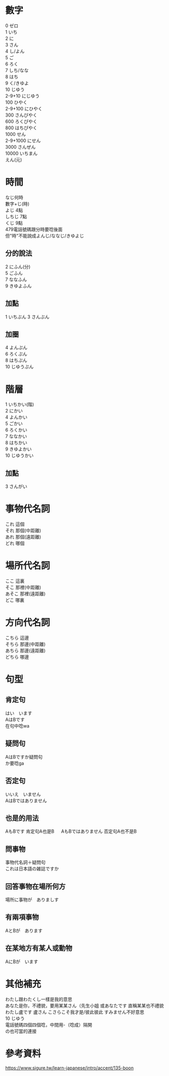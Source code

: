 # 數字
0 ゼロ  
1 いち  
2 に  
3 さん  
4 し/よん  
5 ご  
6 ろく  
7 しち/なな  
8 はち  
9 く/きゆよ  
10 じゆう  
2-9+10 にじゆう    
100 ひやく  
2-9+100 にひやく  
300 さんびやく    
600 ろくぴやく   　  
800 はちぴやく    
1000 せん  
2-9+1000 にせん    
3000 さんぜん　　  
10000 いちまん  
えん(元)  

# 時間
なじ何時  
數字+じ(時)  
よじ 4點  
しちじ 7點  
くじ 9點  
479電話號碼跟分時要唸後面  
但"時"不能說成よんじ/ななじ/きゆよじ  
## 分的說法  
2 にふん(分)  
5 ごふん   
7 ななふん  
9 きゆよふん 
## 加點
1 いちぶん
3 さんぶん
## 加圈
4 よんぷん  　　  
6 ろくぷん  
8 はちぷん  
10 じゆうぷん  

# 階層
1 いちかい(階)    
2 にかい  
4 よんかい   
5 ごかい  
6 ろくかい  
7 ななかい  
8 はちかい  
9 きゆよかい  
10 じゆうかい   
## 加點
3 さんがい  

# 事物代名詞
これ 這個  
それ 那個(中距離)  
あれ 那個(遠距離)  
どれ 哪個 

# 場所代名詞  
ここ 這裏  
そこ 那裡(中距離)  
あそこ 那裡(遠距離)  
どこ 哪裏  

# 方向代名詞  
こちら 這邊  
そちら 那邊(中距離)  
あちら 那邊(遠距離)  
どちら 哪邊  

# 句型
## 肯定句
はい　います  
AはBです  
在句中唸wa  
## 疑問句  
AはBですか疑問句  
か要唸ga  
## 否定句  
いいえ　いません  
AはBではありません  
## 也是的用法  
AもBです 肯定句A也是B 　 
AもBではありません 否定句A也不是B  
## 問事物
事物代名詞＋疑問句  
これは日本語の雑誌ですか  
## 回答事物在場所何方    
場所に事物が　ありましす  
## 有兩項事物  
AとBが　あります  
## 在某地方有某人或動物
AにBが　います  

# 其他補充
わたし跟わたくし一樣是我的意思  
あなた是你，不禮貌，要用某某さん（先生小姐 或あなたです 直稱某某也不禮貌     
わたし盧です 盧さん
こさらこそ我才是/彼此彼此 
すみません不好意思     
10 じゆう  
電話號碼四個四個唸，中間用-（唸成）隔開  
の也可當的連接 


# 參考資料   
https://www.sigure.tw/learn-japanese/intro/accent/135-boon  
